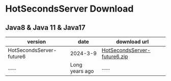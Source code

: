 # HotSecondsServer Download


## Java8 & Java 11 & Java17
| version | date |   download url |
| ------ | ------ |  ------| 
|HotSecondsServer-future6| 2024-3-9 | [HotSecondsServer-future6.zip](https://github.com/Liubsyy/HotSecondsIDEA/releases/download/future6/HotSecondsServer-future6.zip)
| ...... | Long years ago |  ...... | 






